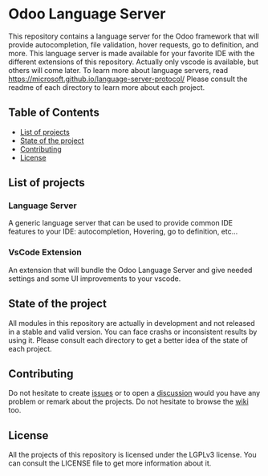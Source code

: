 # Odoo Language Server

This repository contains a language server for the Odoo framework that will provide autocompletion, file validation, hover requests, go to definition, and more. This language server is made available for your favorite IDE with the different extensions of this repository.
Actually only vscode is available, but others will come later.
To learn more about language servers, read https://microsoft.github.io/language-server-protocol/
Please consult the readme of each directory to learn more about each project.

## Table of Contents

- [List of projects](#list-of-projects)
- [State of the project](#state-of-the-project)
- [Contributing](#contributing)
- [License](#license)

## List of projects

### Language Server

A generic language server that can be used to provide common IDE features to your IDE: autocompletion, Hovering, go to definition, etc...

### VsCode Extension

An extension that will bundle the Odoo Language Server and give needed settings and some UI improvements to your vscode.

## State of the project

All modules in this repository are actually in development and not released in a stable and valid version. You can face crashs or inconsistent results by using it. Please consult each directory to get a better idea of the state of each project.

## Contributing

Do not hesitate to create [issues](https://github.com/odoo/odoo-ls/issues) or to open a [discussion](https://github.com/odoo/odoo-ls/discussions) would you have any problem or remark about the projects. Do not hesitate to browse the [wiki](https://github.com/odoo/odoo-ls/wiki) too.

## License

All the projects of this repository is licensed under the LGPLv3 license. You can consult the LICENSE file to get more information about it.
